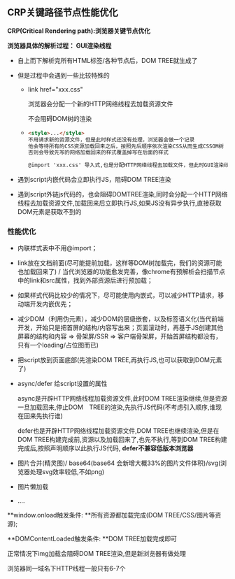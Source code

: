 ##  CRP关键路径节点性能优化 

**CRP(Critical Rendering path):浏览器关键节点优化**



**浏览器具体的解析过程： GUI渲染线程**

- 自上而下解析完所有HTML标签/各种节点后，DOM TREE就生成了

- 但是过程中会遇到一些比较特殊的

  - link href="xxx.css"

    浏览器会分配一个新的HTTP网络线程去加载资源文件

    不会阻碍DOM树的渲染

  - ```html
    <style>...</style>
    不用请求新的资源文件，但是此时样式还没有处理，浏览器会做一个记录
    他会等待所有的CSS资源加载回来之后，按照先后顺序依次渲染CSS从而生成CSSOM树
    否则会导致先写的网络加载回来的样式覆盖掉写在后面的样式
    
    @import 'xxx.css' 导入式,也是分配HTTP网络线程去加载文件，但此时GUI渲染线程会被阻塞
    ```

- 遇到script内嵌代码会立即执行JS，阻碍DOM TREE渲染

- 遇到script外链js代码的，也会阻碍DOMTREE渲染,同时会分配一个HTTP网络线程去加载资源文件,加载回来后立即执行JS,如果JS没有异步执行,直接获取DOM元素是获取不到的

  



### **性能优化**

- 内联样式表中不用@import；

- link放在文档前面(尽可能提前加载，这样等DOM树加载完，我们的资源可能也加载回来了) / 当代浏览器的功能愈发完善，像chrome有预解析会扫描节点中的link和src属性，找到外部资源后进行预加载；

- 如果样式代码比较少的情况下，尽可能使用内嵌式，可以减少HTTP请求，移动端开发内嵌优先；

- 减少DOM（利用伪元素），减少DOM的层级嵌套，以及标签语义化(当代前端开发，开始只是把首屏的结构/内容写出来；页面滚动时，再基于JS创建其他屏幕的结构和内容 => 骨架屏/SSR => 客户端骨架屏，开始首屏结构都没有，只有一个loading/占位图而已)

- 把script放到页面底部(先渲染DOM TREE,再执行JS,也可以获取到DOM元素了)

- async/defer 给script设置的属性

  async是开辟HTTP网络线程加载资源文件,此时DOM TREE渲染继续,但是资源一旦加载回来,停止DOM　TREE的渲染,先执行JS代码(不考虑引入顺序,谁现在回来先执行谁)

  defer也是开辟HTTP网络线程加载资源文件,DOM TREE也继续渲染,但是在DOM TREE构建完成前,资源以及加载回来了,也先不执行,等到DOM TREE构建完成后,按照声明顺序以此执行JS代码, **defer不兼容低版本浏览器**

- 图片合并(精灵图)/ base64(base64 会新增大概33%的图片文件体积)/svg(浏览器处理svg效率较低,不如png)

- 图片懒加载

- ....





**window.onload触发条件: **所有资源都加载完成(DOM TREE/CSS/图片等资源);

**DOMContentLoaded触发条件: **DOM TREE加载完成即可

正常情况下img加载会阻碍DOM TREE渲染,但是新浏览器有做处理

浏览器同一域名下HTTP线程一般只有6-7个